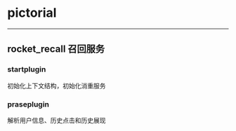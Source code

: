# pictorial
***
## rocket_recall 召回服务

### startplugin

初始化上下文结构，初始化消重服务

### praseplugin

解析用户信息、历史点击和历史展现
